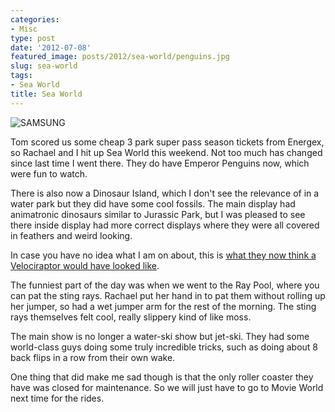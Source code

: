```yaml
---
categories:
- Misc
type: post
date: '2012-07-08'
featured_image: posts/2012/sea-world/penguins.jpg
slug: sea-world
tags:
- Sea World
title: Sea World
---
```


![SAMSUNG](penguins.jpg)

Tom scored us some cheap 3 park super pass season tickets from Energex, so Rachael and I hit up Sea World this weekend. Not too much has changed since last time I went there. They do have Emperor Penguins now, which were fun to watch.

There is also now a Dinosaur Island, which I don't see the relevance of in a water park but they did have some cool fossils. The main display had animatronic dinosaurs similar to Jurassic Park, but I was pleased to see there inside display had more correct displays where they were all covered in feathers and weird looking.

In case you have no idea what I am on about, this is [what they now think a Velociraptor would have looked like](https://en.wikipedia.org/wiki/Biological_issues_in_Jurassic_Park#Velociraptor).

The funniest part of the day was when we went to the Ray Pool, where you can pat the sting rays. Rachael put her hand in to pat them without rolling up her jumper, so had a wet jumper arm for the rest of the morning. The sting rays themselves felt cool, really slippery kind of like moss.

The main show is no longer a water-ski show but jet-ski. They had some world-class guys doing some truly incredible tricks, such as doing about 8 back flips in a row from their own wake.

One thing that did make me sad though is that the only roller coaster they have was closed for maintenance. So we will just have to go to Movie World next time for the rides.